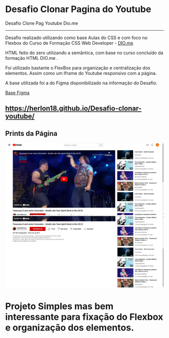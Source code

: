 # Desafio Clonar Pagina do Youtube
 Desafio Clone Pag Youtube Dio.me

 ---------------------

 Desafio realizado utilizando como base Aulas do CSS e com foco no Flexbox do Curso de Formação CSS Web Developer - [DIO.me](https://web.dio.me/track/formacao-css-web-developer)

 HTML feito do zero utilizando a semântica, com base no curso concluído da formação HTML DIO.me .

 Foi utilizado bastante o FlexBox para organização e centralização dos elementos.
 Assim como um Iframe do Youtube responsivo com a página.

 A base utilizada foi a do Figma disponibilizado na informação do Desafio.
 
 [Base Figma](https://www.figma.com/file/lrRWUZPKnqMDZrSDJmZxUS/Desafio-de-Flexbox---DIO?type=design&node-id=1-2&mode=design&t=dTeGcpAAyUKXohdE-0)

## https://herlon18.github.io/Desafio-clonar-youtube/
 
## Prints da Página

<img src="/assets/images/readme-img/readme-img-1.png">


<img src="/assets/images/readme-img/readme-img-2.png">

# Projeto Simples mas bem interessante para fixação do Flexbox e organização dos elementos.
